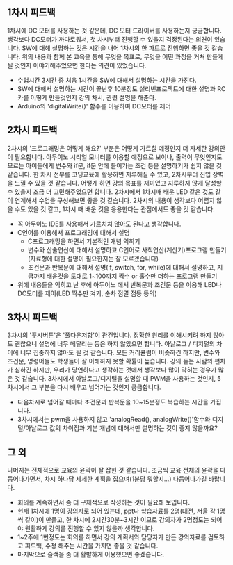 1차시 피드백
-	
1차시에 DC 모터를 사용하는 것 같은데, DC 모터 드라이버를 사용하는지 궁금합니다.
생각보다 DC모터가 까다로워서, 첫 차시부터 진행할 수 있을지 걱정된다는 의견이 있습니다.
SW에 대해 설명하는 것은 시간을 내어 1차시의 한 파트로 진행하면 좋을 것 같습니다.
위의 내용과 함께 본 교육을 통해 무엇을 목표로, 무엇을 어떤 과정을 거쳐 만들게 될 것인지 이야기해주었으면 한다는 의견이 있었습니다.

-	수업시간 3시간 중 처음 1시간을 SW에 대해서 설명하는 시간을 가진다.
-	SW에 대해서 설명하는 시간이 끝난후 10분정도 설리번프로젝트에 대한 설명과 RC카를 어떻게 만들것인지 강의 차시, 관련 설명을 해준다. 
-	Arduino의 'digitalWrite()' 함수를 이용하여 DC모터를 제어  


2차시 피드백
-
2차시의 '프로그래밍은 어떻게 해요?' 부분은 어떻게 가르칠 예정인지 더 자세한 강의안이 필요합니다.
아두이노 시리얼 모니터를 이용할 예정으로 보이나, 출력이 무엇인지도 모르는 아이들에게 변수와 if문, if문 안에 들어가는 조건 등을 설명하기가 쉽지 않을 것 같습니다.
한 차시 전부를 코딩교육에 활용하면 지루해질 수 있고, 2차시부터 진입 장벽을 느낄 수 있을 것 같습니다.
어떻게 하면 강의 목표를 재미있고 지루하지 않게 달성할 수 있을지 조금 더 고민해주었으면 합니다.
2차시에서 1차시때 배운 LED 같은 것도 같이 연계해서 수업을 구성해보면 좋을 것 같습니다.
2차시의 내용이 생각보다 어렵지 않을 수도 있을 것 같고, 1차시 때 배운 것을 응용한다는 관점에서도 좋을 것 같습니다.


-	꼭 아두이노 IDE를 사용해서 가르치치 않아도 된다고 생각합니다.
-	C언어를 이용해서 프로그래밍에 대해서 설명
	-  C프로그래밍을 하면서 기본적인 개념 익히기
	-  변수와 산술연산에 대해서 설명하고 C언어로 사칙연산(계산기)프로그램 만들기(자료형에 대한 설명이 필요한지는 잘 모르겠습니다)
	-  조건문과 반복문에 대해서 설명(if, switch, for, while)에 대해서 설명하고, 지금까지 배운것을 토대로 1~100까지 짝수 or 홀수만 더하는 프로그램 만들기
-	위에 내용들을 익히고 난 후에 아두이노 에서 반복문과 조건문 등을 이용해 LED나 DC모터를 제어(LED 짝수만 켜기, 순차 점멸 점등 등의) 


3차시 피드백
-	
3차시의 '푸시버튼'은 '풀다운저항'이 관건입니다.
정확한 원리를 이해시키려 하지 않아도 괜찮으니 설명에 너무 메달리는 등은 하지 않았으면 합니다.
아날로그 / 디지털의 차이에 너무 집중하지 않아도 될 것 같습니다.
모든 커리큘럼이 비슷하긴 하지만, 변수와 조건문, 명령어들도 학생들이 잘 이해하지 못할 확률이 높습니다.
강의 듣는 사람의 편차가 심하긴 하지만, 우리가 당연하다고 생각하는 것에서 생각보다 많이 막히는 경우가 많은 것 같습니다.
3차시에서 아날로그/디지털을 설명할 때 PWM을 사용하는 것인지, 5차시에서 그 부분을 다시 배우고 넘어가는 것인지 궁금합니다.

-	다음차시로 넘어갈 때마다 조건문과 반복문을 10~15분정도 복습하는 시간을 가집니다.
-	3차시에서는 pwm을 사용하지 않고 'analogRead(), analogWrite()'함수와 디지털/아날로그 값의 차이점과 기본 개념에 대해서만 설명하는 것이 좋지 않을까요?

그 외
-
나머지는 전체적으로 교육의 윤곽이 잘 잡힌 것 같습니다. 조금씩 교육 전체의 윤곽을 다듬어나가면서, 차시 하나당 세세한 계획을 잡으며(1분당 뭐할지...) 다듬어나가길 바랍니다.

- 회의를 계속하면서 좀 더 구체적으로 작성하는 것이 필요해 보입니다. 
- 현재 1차시에 1명이 강의자로 되어 있는데, ppt나 학습자료를 2명(대전, 서울 각 1명씩 같이)이 만들고, 한 차시에 2시간30분~3시간 이므로 강의자가 2명정도는 되어야 원활하게 강의를 진행할 수 있지 않을까 생각합니다. 
- 1~2주에 1번정도는 회의를 하면서 강의 계획서와 담당자가 만든 강의자료를 검토하고 피드백, 수정 해주는 시간을 가지면 좋을 것 같습니다.
- 마지막으로 슬랙을 좀 더 활발하게 이용했으면 좋겠습니다.
